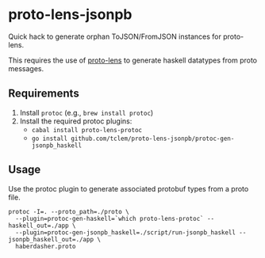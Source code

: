 # proto-lens-jsonpb

Quick hack to generate orphan ToJSON/FromJSON instances for proto-lens.

This requires the use of [proto-lens](https://github.com/google/proto-lens) to generate haskell datatypes from proto messages.

## Requirements

1. Install `protoc` (e.g., `brew install protoc`)
2. Install the required protoc plugins:
   - `cabal install proto-lens-protoc`
   - `go install github.com/tclem/proto-lens-jsonpb/protoc-gen-jsonpb_haskell`

## Usage

Use the protoc plugin to generate associated protobuf types from a proto file.

```
protoc -I=. --proto_path=./proto \
  --plugin=protoc-gen-haskell=`which proto-lens-protoc` --haskell_out=./app \
  --plugin=protoc-gen-jsonpb_haskell=./script/run-jsonpb_haskell --jsonpb_haskell_out=./app \
  haberdasher.proto
```
